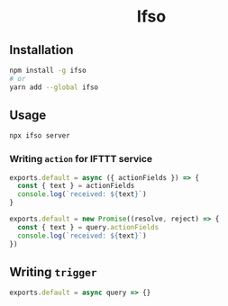 <div style="text-align: center">
  <h1>Ifso</h1>
</div>

## Installation

```bash
npm install -g ifso
# or
yarn add --global ifso
```

## Usage

```bash
npx ifso server
```

### Writing `action` for IFTTT service

```js
exports.default = async ({ actionFields }) => {
  const { text } = actionFields
  console.log(`received: ${text}`)
}
```

```js
exports.default = new Promise((resolve, reject) => {
  const { text } = query.actionFields
  console.log(`received: ${text}`)
})
```

## Writing `trigger`

```js
exports.default = async query => {}
```
